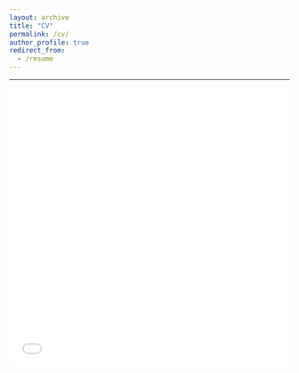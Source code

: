```yaml
---
layout: archive
title: "CV"
permalink: /cv/
author_profile: true
redirect_from:
  - /resume
---
```


------


<iframe src="/files/olaf_wysocki.pdf" width="100%" height="500" frameborder="no" border="0" marginwidth="0" marginheight="0"></iframe>

